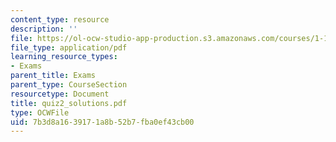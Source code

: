 ```yaml
---
content_type: resource
description: ''
file: https://ol-ocw-studio-app-production.s3.amazonaws.com/courses/1-124j-foundations-of-software-engineering-fall-2000/7b3d8a1639171a8b52b7fba0ef43cb00_quiz2_solutions.pdf
file_type: application/pdf
learning_resource_types:
- Exams
parent_title: Exams
parent_type: CourseSection
resourcetype: Document
title: quiz2_solutions.pdf
type: OCWFile
uid: 7b3d8a16-3917-1a8b-52b7-fba0ef43cb00
---
```

